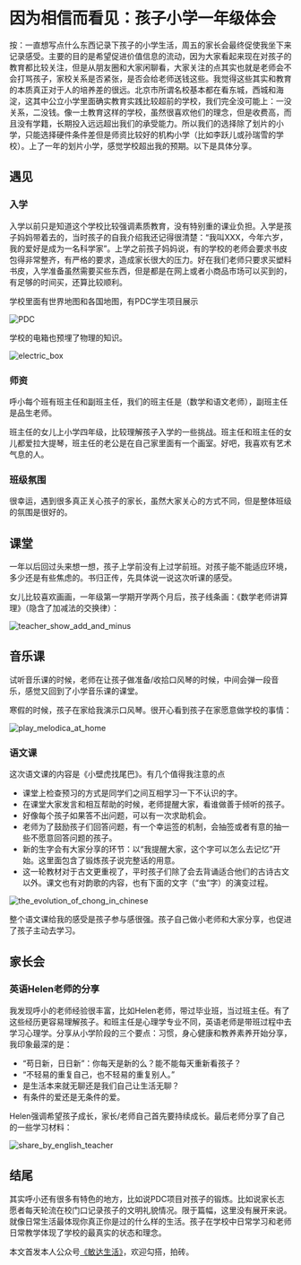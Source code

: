 # 因为相信而看见：孩子小学一年级体会

按：一直想写点什么东西记录下孩子的小学生活，周五的家长会最终促使我坐下来记录感受。主要的目的是希望促进价值信息的流动，因为大家看起来现在对孩子的教育都比较关注，但是从朋友圈和大家闲聊看，大家关注的点其实也就是老师会不会打骂孩子，家校关系是否紧张，是否会给老师送钱这些。我觉得这些其实和教育的本质真正对于人的培养差的很远。北京市所谓名校基本都在看东城，西城和海淀，这其中公立小学里面确实教育实践比较超前的学校，我们完全没可能上：一没关系，二没钱。像一土教育这样的学校，虽然很喜欢他们的理念，但是收费高，而且没有学籍，长期投入远远超出我们的承受能力。所以我们的选择除了划片的小学，只能选择硬件条件差但是师资比较好的机构小学（比如李跃儿或孙瑞雪的学校）。上了一年的划片小学，感觉学校超出我的预期。以下是具体分享。

## 遇见
### 入学
入学以前只是知道这个学校比较强调素质教育，没有特别重的课业负担。入学是孩子妈妈带着去的，当时孩子的自我介绍我还记得很清楚：“我叫XXX，今年六岁，我的爱好是成为一名科学家”。上学之前孩子妈妈说，有的学校的老师会要求书皮包得非常整齐，有严格的要求，造成家长很大的压力。好在我们老师只要求买塑料书皮，入学准备虽然需要买些东西，但是都是在网上或者小商品市场可以买到的，有足够的时间买，还算比较顺利。

学校里面有世界地图和各国地图，有PDC学生项目展示

![PDC](http://opuclx9sq.bkt.clouddn.com/2018-06-18-020146.jpg)

学校的电箱也预埋了物理的知识。

![electric_box](http://opuclx9sq.bkt.clouddn.com/2018-06-18-013328.png)




### 师资
呼小每个班有班主任和副班主任，我们的班主任是（数学和语文老师），副班主任是品生老师。

班主任的女儿上小学四年级，比较理解孩子入学的一些挑战。班主任和班主任的女儿都爱拉大提琴，班主任的老公是在自己家里面有一个画室。好吧，我喜欢有艺术气息的人。

### 班级氛围
很幸运，遇到很多真正关心孩子的家长，虽然大家关心的方式不同，但是整体班级的氛围是很好的。

## 课堂
一年以后回过头来想一想，孩子上学前没有上过学前班。对孩子能不能适应环境，多少还是有些焦虑的。书归正传，先具体说一说这次听课的感受。

女儿比较喜欢画画，一年级第一学期开学两个月后，孩子线条画：《数学老师讲算理》（隐含了加减法的交换律）：

![teacher_show_add_and_minus](http://opuclx9sq.bkt.clouddn.com/2018-06-18-014339.jpg)

## 音乐课

试听音乐课的时候，老师在让孩子做准备/收拾口风琴的时候，中间会弹一段音乐，感觉又回到了小学音乐课的课堂。

寒假的时候，孩子在家给我演示口风琴。很开心看到孩子在家愿意做学校的事情：

![play_melodica_at_home](http://opuclx9sq.bkt.clouddn.com/2018-06-18-013401.png)


### 语文课
这次语文课的内容是《小壁虎找尾巴》。有几个值得我注意的点
* 课堂上检查预习的方式是同学们之间互相学习一下不认识的字。
* 在课堂大家发言和相互帮助的时候，老师提醒大家，看谁做善于倾听的孩子。
* 好像每个孩子如果答不出问题，可以有一次求助机会。
* 老师为了鼓励孩子们回答问题，有一个幸运签的机制，会抽签或者有意的抽一些不愿意回答问题的孩子。
* 新的生字会有大家分享的环节：以“我提醒大家，这个字可以怎么去记忆”开始。这里面包含了锻炼孩子说完整话的用意。
* 这一轮教材对于古文更重视了，平时孩子们除了会去背诵适合他们的古诗古文以外。课文也有对韵歌的内容，也有下面的文字（“虫“字）的演变过程。

![the_evolution_of_chong_in_chinese](http://opuclx9sq.bkt.clouddn.com/2018-06-18-013427.jpg)

整个语文课给我的感受是孩子参与感很强。孩子自己做小老师和大家分享，也促进了孩子主动去学习。

## 家长会
### 英语Helen老师的分享
我发现呼小的老师经验很丰富，比如Helen老师，带过毕业班，当过班主任。有了这些经历更容易理解孩子。和班主任是心理学专业不同，英语老师是带班过程中去学习心理学。分享从小学阶段的三个要点：习惯，身心健康和教养素养开始分享，我印象最深的是：

* “苟日新，日日新”：你每天是新的么？能不能每天重新看孩子？
* “不轻易的重复自己，也不轻易的重复别人。”
* 是生活本来就无聊还是我们自己让生活无聊？
* 有条件的爱还是无条件的爱。

Helen强调希望孩子成长，家长/老师自己首先要持续成长。最后老师分享了自己的一些学习材料：

![share_by_english_teacher](http://opuclx9sq.bkt.clouddn.com/2018-06-18-014445.jpg)


## 结尾
其实呼小还有很多有特色的地方，比如说PDC项目对孩子的锻炼。比如说家长志愿者每天轮流在校门口记录孩子的文明礼貌情况。限于篇幅，这里没有展开来说。就像日常生活最体现你真正你是过的什么样的生活。孩子在学校中日常学习和老师日常教学体现了学校的最真实的状态和理念。

本文首发本人公众号[《敏达生活》](https://mp.weixin.qq.com/s?__biz=MzI5MzcwODYxMQ==&mid=2247483815&idx=1&sn=e97e0feb9b9d75e3d710dc2cbd1f9340&chksm=ec6cb78bdb1b3e9d86e2354bd56035619de3adf8fe6f96a858dd58a3098181503c007676faa9#rd)，欢迎勾搭，拍砖。

